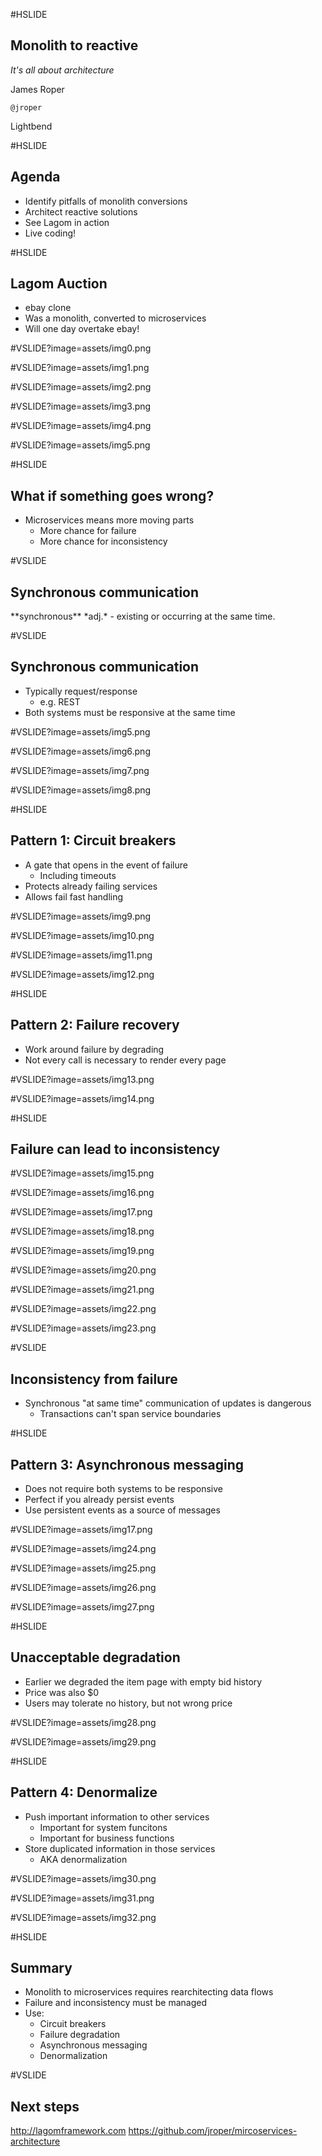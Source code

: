 #HSLIDE

## Monolith to reactive

*It's all about architecture*

James Roper

`@jroper`

Lightbend

#HSLIDE

## Agenda

- Identify pitfalls of monolith conversions     <!-- .element: class="fragment" -->
- Architect reactive solutions                  <!-- .element: class="fragment" -->
- See Lagom in action                           <!-- .element: class="fragment" -->
- Live coding!                                  <!-- .element: class="fragment" -->

#HSLIDE

## Lagom Auction

- ebay clone                                    <!-- .element: class="fragment" -->
- Was a monolith, converted to microservices    <!-- .element: class="fragment" -->
- Will one day overtake ebay!                   <!-- .element: class="fragment" -->

#VSLIDE?image=assets/img0.png
<!-- .slide: data-background-transition="none" -->
#VSLIDE?image=assets/img1.png
<!-- .slide: data-background-transition="none" -->
#VSLIDE?image=assets/img2.png
<!-- .slide: data-background-transition="none" -->
#VSLIDE?image=assets/img3.png
<!-- .slide: data-background-transition="none" -->
#VSLIDE?image=assets/img4.png
<!-- .slide: data-background-transition="none" -->
#VSLIDE?image=assets/img5.png

#HSLIDE

## What if something goes wrong?

- Microservices means more moving parts     <!-- .element: class="fragment" -->
    - More chance for failure               <!-- .element: class="fragment" -->
    - More chance for inconsistency         <!-- .element: class="fragment" -->

#VSLIDE

## Synchronous communication

<span class="fragment">
**synchronous** *adj.* - existing or occurring at the same time.
</span>

#VSLIDE

## Synchronous communication

- Typically request/response                        <!-- .element: class="fragment" -->
    - e.g. REST                                     <!-- .element: class="fragment" -->
- Both systems must be responsive at the same time  <!-- .element: class="fragment" -->

#VSLIDE?image=assets/img5.png
<!-- .slide: data-background-transition="none" -->
#VSLIDE?image=assets/img6.png
<!-- .slide: data-background-transition="none" -->
#VSLIDE?image=assets/img7.png
<!-- .slide: data-background-transition="none" -->
#VSLIDE?image=assets/img8.png

#HSLIDE

## Pattern 1: Circuit breakers

- A gate that opens in the event of failure     <!-- .element: class="fragment" -->
    - Including timeouts                        <!-- .element: class="fragment" -->
- Protects already failing services             <!-- .element: class="fragment" -->
- Allows fail fast handling                     <!-- .element: class="fragment" -->

#VSLIDE?image=assets/img9.png
<!-- .slide: data-background-transition="none" -->
#VSLIDE?image=assets/img10.png
<!-- .slide: data-background-transition="none" -->
#VSLIDE?image=assets/img11.png
<!-- .slide: data-background-transition="none" -->
#VSLIDE?image=assets/img12.png

#HSLIDE

## Pattern 2: Failure recovery

- Work around failure by degrading                  <!-- .element: class="fragment" -->
- Not every call is necessary to render every page  <!-- .element: class="fragment" -->

#VSLIDE?image=assets/img13.png
<!-- .slide: data-background-transition="none" -->
#VSLIDE?image=assets/img14.png

#HSLIDE

## Failure can lead to inconsistency

#VSLIDE?image=assets/img15.png
<!-- .slide: data-background-transition="none" -->
#VSLIDE?image=assets/img16.png
<!-- .slide: data-background-transition="none" -->
#VSLIDE?image=assets/img17.png
<!-- .slide: data-background-transition="none" -->
#VSLIDE?image=assets/img18.png
<!-- .slide: data-background-transition="none" -->
#VSLIDE?image=assets/img19.png
<!-- .slide: data-background-transition="none" -->
#VSLIDE?image=assets/img20.png
<!-- .slide: data-background-transition="none" -->
#VSLIDE?image=assets/img21.png
<!-- .slide: data-background-transition="none" -->
#VSLIDE?image=assets/img22.png
<!-- .slide: data-background-transition="none" -->
#VSLIDE?image=assets/img23.png

#VSLIDE

## Inconsistency from failure

- Synchronous "at same time" communication of updates is dangerous  <!-- .element: class="fragment" -->
    - Transactions can't span service boundaries                    <!-- .element: class="fragment" -->

#HSLIDE

## Pattern 3: Asynchronous messaging

- Does not require both systems to be responsive    <!-- .element: class="fragment" -->
- Perfect if you already persist events             <!-- .element: class="fragment" -->
- Use persistent events as a source of messages     <!-- .element: class="fragment" -->

#VSLIDE?image=assets/img17.png
<!-- .slide: data-background-transition="none" -->
#VSLIDE?image=assets/img24.png
<!-- .slide: data-background-transition="none" -->
#VSLIDE?image=assets/img25.png
<!-- .slide: data-background-transition="none" -->
#VSLIDE?image=assets/img26.png
<!-- .slide: data-background-transition="none" -->
#VSLIDE?image=assets/img27.png

#HSLIDE

## Unacceptable degradation

- Earlier we degraded the item page with empty bid history  <!-- .element: class="fragment" -->
- Price was also $0                                         <!-- .element: class="fragment" -->
- Users may tolerate no history, but not wrong price        <!-- .element: class="fragment" -->

#VSLIDE?image=assets/img28.png
<!-- .slide: data-background-transition="none" -->
#VSLIDE?image=assets/img29.png

#HSLIDE

## Pattern 4: Denormalize

- Push important information to other services      <!-- .element: class="fragment" -->
    - Important for system funcitons                <!-- .element: class="fragment" -->
    - Important for business functions              <!-- .element: class="fragment" -->
- Store duplicated information in those services    <!-- .element: class="fragment" -->
    - AKA denormalization                           <!-- .element: class="fragment" -->

#VSLIDE?image=assets/img30.png
<!-- .slide: data-background-transition="none" -->
#VSLIDE?image=assets/img31.png
<!-- .slide: data-background-transition="none" -->
#VSLIDE?image=assets/img32.png

#HSLIDE

## Summary

- Monolith to microservices requires rearchitecting data flows  <!-- .element: class="fragment" -->
- Failure and inconsistency must be managed                     <!-- .element: class="fragment" -->
- Use:                                                          <!-- .element: class="fragment" -->
    - Circuit breakers                                          <!-- .element: class="fragment" -->
    - Failure degradation                                       <!-- .element: class="fragment" -->
    - Asynchronous messaging                                    <!-- .element: class="fragment" -->
    - Denormalization                                           <!-- .element: class="fragment" -->

#VSLIDE

## Next steps

http://lagomframework.com
https://github.com/jroper/mircoservices-architecture

